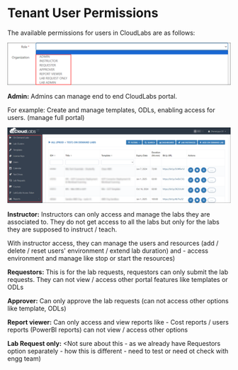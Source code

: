 # Tenant User Permissions  

The available permissions for users in CloudLabs are as follows:

![](./Images/allroles.png)

**Admin:** Admins can manage end to end CloudLabs portal.

For example: Create and manage  templates, ODLs, enabling access for users. (manage full portal)

![](./Images/Admin.png)
 
**Instructor:** Instructors can only access and manage the labs they are associated to. They do not get access to all the labs but only for the labs they are supposed to instruct / teach. 

With instructor access, they can manage the users and resources (add / delete / reset users' environment / extend lab duration) and  - access environment and manage like stop or start the resources)
 
**Requestors:** This is for the lab requests, requestors can only submit the lab requests. They can not view / access other portal features like templates or ODLs
 
**Approver:** Can only approve the lab requests (can not access other options like template, ODLs) 
 
**Report viewer:** Can only access and view reports like - Cost reports / users reports (PowerBI reports) can not view / access other options
 
**Lab Request only:** <Not sure about this - as we already have Requestors option separately - how this is different - need to test or need ot check with engg team) 
 
